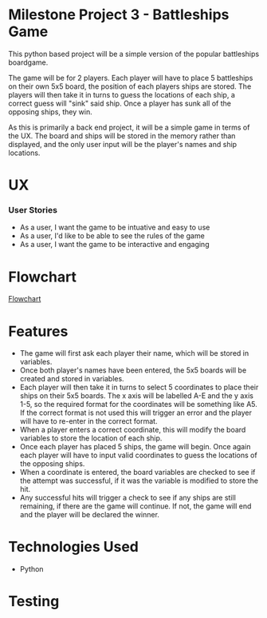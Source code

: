 # Milestone Project 3 - Battleships Game

This python based project will be a simple version of the popular battleships boardgame.

The game will be for 2 players. Each player will have to place 5 battleships on their own 5x5 board, the position of each players ships are stored. The players will then take it in turns to guess the locations of each ship, a correct guess will "sink" said ship. Once a player has sunk all of the opposing ships, they win.

As this is primarily a back end project, it will be a simple game in terms of the UX. The board and ships will be stored in the memory rather than displayed, and the only user input will be the player's names and ship locations.

# UX

### User Stories

* As a user, I want the game to be intuative and easy to use
* As a user, I'd like to be able to see the rules of the game
* As a user, I want the game to be interactive and engaging 

# Flowchart

[Flowchart]()

# Features

* The game will first ask each player their name, which will be stored in variables.
* Once both player's names have been entered, the 5x5 boards will be created and stored in variables.
* Each player will then take it in turns to select 5 coordinates to place their ships on their 5x5 boards. The x axis will be labelled A-E and the y axis 1-5, so the required format for the coordinates will be something like A5. If the correct format is not used this will trigger an error and the player will have to re-enter in the correct format.
* When a player enters a correct coordinate, this will modify the board variables to store the location of each ship.
* Once each player has placed 5 ships, the game will begin. Once again each player will have to input valid coordinates to guess the locations of the opposing ships.
* When a coordinate is entered, the board variables are checked to see if the attempt was successful, if it was the variable is modified to store the hit.
* Any successful hits will trigger a check to see if any ships are still remaining, if there are the game will continue. If not, the game will end and the player will be declared the winner.

# Technologies Used

* Python

# Testing